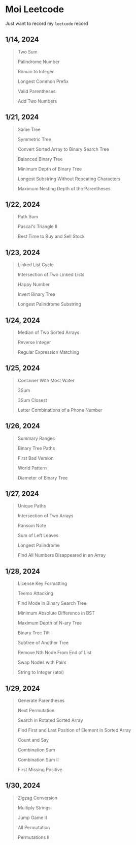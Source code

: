 # Moi Leetcode

Just want to record my `leetcode` record 

## 1/14, 2024
> Two Sum
> 
> Palindrome Number
> 
> Roman to Integer
> 
> Longest Common Prefix
>
> Valid Parentheses
> 
> Add Two Numbers

## 1/21, 2024
> Same Tree
> 
> Symmetric Tree
> 
> Convert Sorted Array to Binary Search Tree
> 
> Balanced Binary Tree
> 
> Minimum Depth of Binary Tree
> 
> Longest Substring Without Repeating Characters
> 
> Maximum Nesting Depth of the Parentheses

## 1/22, 2024
> Path Sum
>
> Pascal's Triangle II
> 
> Best Time to Buy and Sell Stock

## 1/23, 2024
> Linked List Cycle
>
> Intersection of Two Linked Lists
>
> Happy Number
> 
> Invert Binary Tree
> 
> Longest Palindrome Substring

## 1/24, 2024
> Median of Two Sorted Arrays
> 
> Reverse Integer
>
> Regular Expression Matching

## 1/25, 2024
> Container With Most Water
> 
> 3Sum
>
> 3Sum Closest
>
> Letter Combinations of a Phone Number

## 1/26, 2024
> Summary Ranges
> 
> Binary Tree Paths
>
> First Bad Version
>
> World Pattern
>
> Diameter of Binary Tree

## 1/27, 2024
> Unique Paths
>
> Intersection of Two Arrays
>
> Ransom Note
>
> Sum of Left Leaves
>
> Longest Palindrome
> 
> Find All Numbers Disappeared in an Array

## 1/28, 2024
> License Key Formatting
>
> Teemo Attacking
>
> Find Mode in Binary Search Tree
>
> Minimum Absolute Difference in BST
>
> Maximum Depth of N-ary Tree
>
> Binary Tree Tilt
>
> Subtree of Another Tree
>
> Remove Nth Node From End of List
>
> Swap Nodes with Pairs
>
> String to Integer (atoi)

## 1/29, 2024
> Generate Parentheses
>
> Next Permutation
>
> Search in Rotated Sorted Array
>
> Find First and Last Position of Element in Sorted Array
>
> Count and Say
>
> Combination Sum
>
> Combination Sum II
>
> First Missing Positive

## 1/30, 2024
> Zigzag Conversion
>
> Multiply Strings
> 
> Jump Game II
>
> All Permutation
>
> Permutations II
